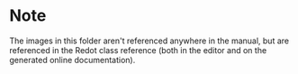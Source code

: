 # Note

The images in this folder aren't referenced anywhere in the manual, but are referenced in the
Redot class reference (both in the editor and on the generated online documentation).

